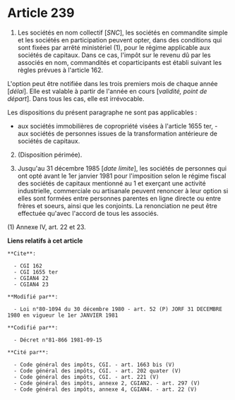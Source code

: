 # Article 239

1. Les sociétés en nom collectif [*SNC*], les sociétés en commandite simple et les sociétés en participation peuvent opter,
dans des conditions qui sont fixées par arrêté ministériel (1), pour le régime applicable aux sociétés de capitaux. Dans ce
cas, l'impôt sur le revenu dû par les associés en nom, commandités et coparticipants est établi suivant les règles prévues à
l'article 162.

L'option peut être notifiée dans les trois premiers mois de chaque année [*délai*]. Elle est valable à partir de l'année en
cours [*validité, point de départ*]. Dans tous les cas, elle est irrévocable.

Les dispositions du présent paragraphe ne sont pas applicables :

- aux sociétés immobilières de copropriété visées à l'article 1655 ter,    - aux sociétés de personnes issues de la
transformation antérieure de sociétés de capitaux.

2. (Disposition périmée).

3. Jusqu'au 31 décembre 1985 [*date limite*], les sociétés de personnes qui ont opté avant le 1er janvier 1981 pour
l'imposition selon le régime fiscal des sociétés de capitaux mentionné au 1 et exerçant une activité industrielle,
commerciale ou artisanale peuvent renoncer à leur option si elles sont formées entre personnes parentes en ligne directe ou
entre frères et soeurs, ainsi que les conjoints. La renonciation ne peut être effectuée qu'avec l'accord de tous les
associés.

(1) Annexe IV, art. 22 et 23.

**Liens relatifs à cet article**

	**Cite**:

	  - CGI 162
	  - CGI 1655 ter
	  - CGIAN4 22
	  - CGIAN4 23

	**Modifié par**:

	  - Loi n°80-1094 du 30 décembre 1980 - art. 52 (P) JORF 31 DECEMBRE 1980 en vigueur le 1er JANVIER 1981

	**Codifié par**:

	  - Décret n°81-866 1981-09-15

	**Cité par**:

	  - Code général des impôts, CGI. - art. 1663 bis (V)
	  - Code général des impôts, CGI. - art. 202 quater (V)
	  - Code général des impôts, CGI. - art. 221 (V)
	  - Code général des impôts, annexe 2, CGIAN2. - art. 297 (V)
	  - Code général des impôts, annexe 4, CGIAN4. - art. 22 (V)
